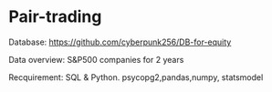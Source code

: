 # Pair-trading

Database: https://github.com/cyberpunk256/DB-for-equity

Data overview: S&P500 companies for 2 years

Recquirement: SQL & Python. psycopg2,pandas,numpy, statsmodel

